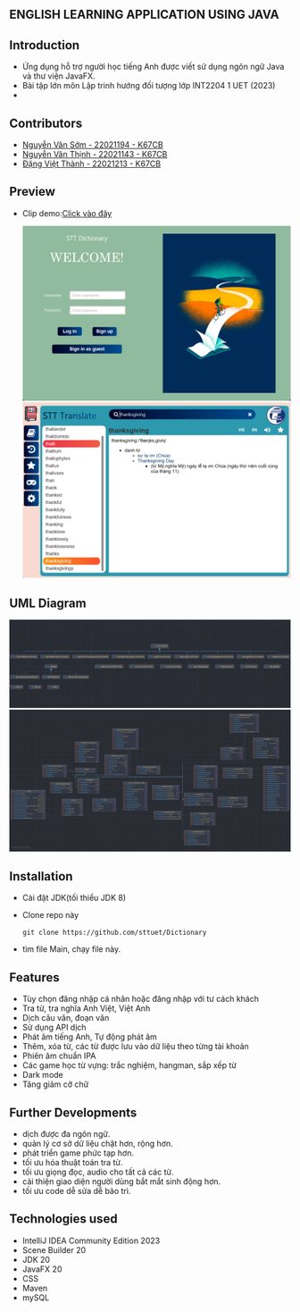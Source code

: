 ENGLISH LEARNING APPLICATION USING JAVA
---

## Introduction

* Ứng dụng hỗ trợ người học tiếng Anh được viết sử dụng ngôn ngữ Java và thư viện JavaFX.
* Bài tập lớn môn Lập trinh hướng đối tượng lớp INT2204 1 UET (2023)
*

## Contributors

* [Nguyễn Văn Sớm - 22021194 - K67CB](https://github.com/nvs123456)
* [Nguyễn Văn Thịnh - 22021143 - K67CB](https://github.com/Thinhtrang)
* [Đặng Việt Thành - 22021213 - K67CB](https://github.com/vietthanhf11)

## Preview

* Clip demo:[Click vào đây]()

  ![demo1](src/main/resources/image/demo1.png)
  ![demo2](src/main/resources/image/demo2.png)

## UML Diagram

![uml1](src/main/resources/image/uml1.png)
![umml2](src/main/resources/image/uml2.png)

## Installation

* Cài đặt JDK(tối thiểu JDK 8)
* Clone repo này

      git clone https://github.com/sttuet/Dictionary
* tìm file Main, chạy file này.

## Features

* Tùy chọn đăng nhập cá nhân hoặc đăng nhập với tư cách khách
* Tra từ, tra nghĩa Anh Việt, Việt Anh
* Dịch câu văn, đoạn văn
* Sử dụng API dịch
* Phát âm tiếng Anh, Tự động phát âm
* Thêm, xóa từ, các từ được lưu vào dữ liệu theo từng tài khoản
* Phiên âm chuẩn IPA
* Các game học từ vựng: trắc nghiệm, hangman, sắp xếp từ
* Dark mode
* Tăng giảm cỡ chữ

## Further Developments

* dịch được đa ngôn ngữ.
* quản lý cơ sở dữ liệu chặt hơn, rộng hơn.
* phát triển game phức tạp hơn.
* tối ưu hóa thuật toán tra từ.
* tối ưu giọng đọc, audio cho tất cả các từ.
* cải thiện giao diện người dùng bắt mắt sinh động hơn.
* tối ưu code dễ sửa dễ bảo trì.

## Technologies used

* IntelliJ IDEA Community Edition 2023
* Scene Builder 20
* JDK 20
* JavaFX 20
* CSS
* Maven
* mySQL
